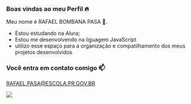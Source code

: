 ### Boas vindas ao meu Perfil 🔥

Meu nome é RAFAEL BOMBANA PASA 🤠.

- Estou estudando na Alura;
- Estou me desenvolvendo na liguagem JavaScript
- utilizo esse espaço para a organização e compatilhamento dos meus projetos desenvolvidos
  
### Você entra em contato comigo 📫 

RAFAEL.PASA@ESCOLA.PR.GOV.BR

![](https://media1.tenor.com/m/bMfFKLzvnbMAAAAd/mikey_draken.gif)
